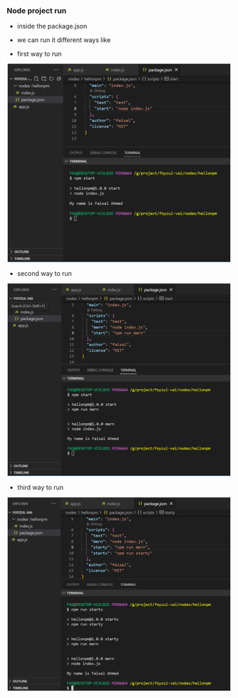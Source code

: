 ### Node project run
- inside the package.json
- we can run it different ways like  

- first way to run
<p align='center'>
  <img src="./images/firstRun.PNG" width="500" title="">
</p>

- second way to run
<p align='center'>
  <img src="./images/secondRun.PNG" width="500" title="">
</p>

- third way to run
<p align='center'>
  <img src="./images/thirdRun.PNG" width="500" title="">
</p>